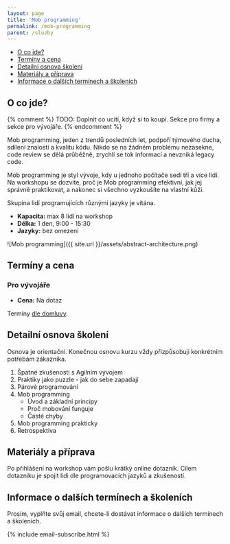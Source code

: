 ```yaml
---
layout: page
title: 'Mob programming'
permalink: /mob-programming
parent: /sluzby
---
```


- [O co jde?](/mob-programming#o-co-jde)
- [Termíny a cena](/mob-programming#termíny-a-cena)
- [Detailní osnova školení](/mob-programming#detailní-osnova-školení)
- [Materiály a příprava](/mob-programming#materiály-a-příprava)
- [Informace o dalších termínech a školeních](/mob-programming#informace-o-dalších-termínech-a-školeních)

## O co jde?

{% comment %}
TODO: Doplnit co ucítí, když si to koupí. Sekce pro firmy a sekce pro vývojáře.
{% endcomment %}

Mob programming, jeden z trendů posledních let,
podpoří týmového ducha, sdílení znalostí a kvalitu kódu.
Nikdo se na žádném problému nezasekne, code review se dělá průběžně,
zrychlí se tok informací a nevzniká legacy code.

Mob programming je styl vývoje, kdy u jednoho počítače sedí tři a více lidí.
Na workshopu se dozvíte, proč je Mob programming efektivní, jak jej správně
praktikovat, a nakonec si všechno vyzkoušíte na vlastní kůži.

Skupina lidí programujících různými jazyky je vítána.

- **Kapacita:** max 8 lidí na workshop
- **Délka:** 1 den, 9:00 - 15:30
- **Jazyky:** bez omezení

![Mob programming]({{ site.url }}/assets/abstract-architecture.png)

## Termíny a cena

### Pro vývojáře

- **Cena:** Na dotaz

Termíny [dle domluvy](/kontakt).

## Detailní osnova školení

Osnova je orientační.
Konečnou osnovu kurzu vždy přizpůsobuji konkrétním potřebám zákazníka.

1. Špatné zkušenosti s Agilním vývojem
1. Praktiky jako puzzle - jak do sebe zapadají
1. Párové programování
1. Mob programming
     - Úvod a základní principy
     - Proč mobování funguje
     - Časté chyby
1. Mob programming prakticky
1. Retrospektiva


## Materiály a příprava

Po přihlášení na workshop vám pošlu krátký online dotazník.
Cílem dotazníku je spojit lidi dle programovacích jazyků a zkušeností.

## Informace o dalších termínech a školeních

Prosím, vyplňte svůj email, chcete-li dostávat informace o dalších termínech a školeních.

{% include email-subscribe.html %}

